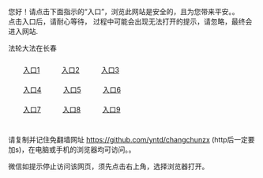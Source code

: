 您好！请点击下面指示的“入口”，浏览此网站是安全的，且为您带来平安。。 <br/>
点击入口后，请耐心等待， 过程中可能会出现无法打开的提示，请忽略，最终会进入网站. </br>

法轮大法在长春<br/>
<div style="padding:10px"><a style="margin:20px" target="_blank" href="https://djx9pkjda2lvl.cloudfront.net/2Qpsp?mxnexfbt" id="ccLink1" rel="nofollow">入口1</a> <a target="_blank" style="margin:20px" href="https://d314jkp83xd8o8.cloudfront.net/2Qpsp?rpnlfml" id="ccLink2" rel="nofollow">入口2</a> <a style="margin:20px" target="_blank" href="https://d16lzxcd2uxofq.cloudfront.net/2Qpsp?hxgdok" id="ccLink3" rel="nofollow">入口3</a></div>

<div style="padding:10px" ><a style="margin:20px" target="_blank" href="https://djx9pkjda2lvl.cloudfront.net/2Qpsp?mxnexfbt" id="ccLink4" rel="nofollow">入口4</a> <a style="margin:20px" href="https://d314jkp83xd8o8.cloudfront.net/2Qpsp?rpnlfml" target="_blank" id="ccLink5" rel="nofollow">入口5</a> <a style="margin:20px" href="https://d16lzxcd2uxofq.cloudfront.net/2Qpsp?hxgdok" target="_blank" id="ccLink6" rel="nofollow">入口6</a></div>

<div style="padding:10px"><a style="margin:20px" target="_blank" href="https://djx9pkjda2lvl.cloudfront.net/2Qpsp?mxnexfbt" id="ccLink7" rel="nofollow">入口7</a> <a style="margin:20px" href="https://d314jkp83xd8o8.cloudfront.net/2Qpsp?rpnlfml" target="_blank" id="ccLink8" rel="nofollow">入口8</a> <a style="margin:20px" target="_blank" href="https://d16lzxcd2uxofq.cloudfront.net/2Qpsp?hxgdok" id="ccLink9" rel="nofollow">入口9</a></div>

<br/>



请复制并记住免翻墙网址 https://github.com/yntd/changchunzx (http后一定要加s)，在电脑或手机的浏览器均可访问。。<br/>

微信如提示停止访问该网页，须先点击右上角，选择浏览器打开。
